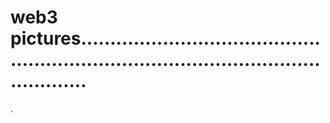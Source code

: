 # web3 pictures...........................................................................................................
.
